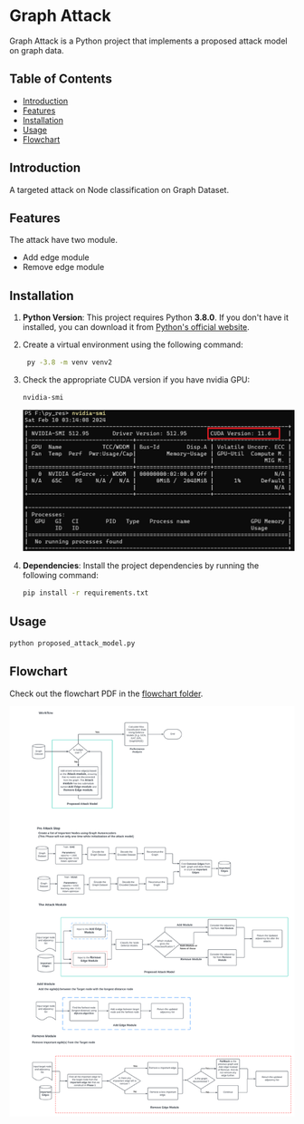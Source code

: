 # Graph Attack

Graph Attack is a Python project that implements a proposed attack model on graph data. 

## Table of Contents

- [Introduction](#introduction)
- [Features](#features)
- [Installation](#installation)
- [Usage](#usage)
- [Flowchart](#flowchart)


## Introduction

A targeted attack on Node classification on Graph Dataset.

## Features

The attack have two module.

- Add edge module
- Remove edge module

## Installation

1. **Python Version**: This project requires Python **3.8.0**. If you don't have it installed, you can download it from [Python's official website](https://www.python.org/downloads/release/python-380/).
2. Create a virtual environment using the following command:
   ```bash
    py -3.8 -m venv venv2
   ```
3. Check the appropriate CUDA version if you have nvidia GPU:
   ```bash
   nvidia-smi
   ```
   [![Images](./images/nvidia_smi.png)](./images/nvidia_smi.png)
5. **Dependencies**: Install the project dependencies by running the following command:

   ```bash
   pip install -r requirements.txt
   ```
   
   
## Usage
   ```bash
   python proposed_attack_model.py
   ```

## Flowchart

Check out the flowchart PDF in the [flowchart folder](./flowchart/).

[![Flowchart](./flowchart/Graph_Attack_Module.png)](./flowchart/Graph_Attack_Module.pdf)




